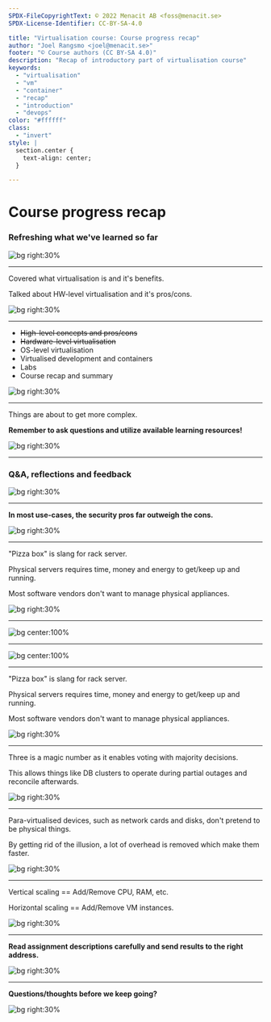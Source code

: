 ```yaml
---
SPDX-FileCopyrightText: © 2022 Menacit AB <foss@menacit.se>
SPDX-License-Identifier: CC-BY-SA-4.0

title: "Virtualisation course: Course progress recap"
author: "Joel Rangsmo <joel@menacit.se>"
footer: "© Course authors (CC BY-SA 4.0)"
description: "Recap of introductory part of virtualisation course"
keywords:
  - "virtualisation"
  - "vm"
  - "container"
  - "recap"
  - "introduction"
  - "devops"
color: "#ffffff"
class:
  - "invert"
style: |
  section.center {
    text-align: center;
  }

---
```

<!-- _footer: "%ATTRIBUTION_PREFIX% Dennis van Zuijlekom (CC BY-SA 2.0)" -->
# Course progress recap
### Refreshing what we've learned so far

![bg right:30%](images/16-ram_tree.jpg)

---
<!-- _footer: "%ATTRIBUTION_PREFIX% Kuhnmi (CC BY 2.0)" -->
Covered what virtualisation is and it's benefits.  
  
Talked about HW-level virtualisation and it's pros/cons.

![bg right:30%](images/16-hummingbird.jpg)

<!--
- As we learned, virtualisation has many benefits related to security, economics, reliability and
environmental aspects

- HW-level virtualisation == Emulation of a computer with the goal of making an operating system
run on it like it would on real HW

- Has anyone tested Proxmox, Qubes or related?
-->

---
<!-- _footer: "%ATTRIBUTION_PREFIX% Jon Evans (CC BY 2.0)" -->
- ~~High-level concepts and pros/cons~~
- ~~Hardware-level virtualisation~~
- OS-level virtualisation
- Virtualised development and containers
- Labs
- Course recap and summary

![bg right:30%](images/16-jellyfish.jpg)

<!--
- Basically course progress status
-->

---
<!-- _footer: "%ATTRIBUTION_PREFIX% Pelle Sten (CC BY 2.0)" -->
Things are about to get more complex.  
  
**Remember to ask questions and utilize available learning resources!**

![bg right:30%](images/16-rusty_silos.jpg)

<!--
- Some of the following topics will be more complex and technical

- Remind students that they need to spend time studying outside of lessons

- Ask for help and clarifications

- Remind students that they can help make things better by clarifying things for future students,
no stupid questions exist!
-->

---
<!-- _footer: "%ATTRIBUTION_PREFIX% John K. Thorne (CC0 1.0)" -->
### Q&A, reflections and feedback

![bg right:30%](images/16-dome_collage.jpg)

<!--
- Throughout the course, students have been asked to submit their reflections after each segment

- Several things were brought up that seems to have left impressions, many found Qubes kool and
were surprised to find some many benefits of virtualisation

- Several students requested a glossary

- Questions and other feedback came up that I would like to take some time to address before we
continue progressing into OS-level virtualisation
-->

---
<!-- _footer: "%ATTRIBUTION_PREFIX% Pelle Sten (CC BY 2.0)" -->
**In most use-cases, the security pros far outweigh the cons.**

![bg right:30%](images/16-locks.jpg)

<!--
- We've talked a lot about the security aspects related to virtualisation, both good and bad

- One of the exercises included argumentation against virt from a security perspective

- Why many of these arguments are true, for most use-cases the pros far outweigh the cons

- Talk a bit about the pros

- Hypervisors are usually configured in large cluster setups with a single control plane (like
vCenter for VMware), which involves some risks. While this is usually cost effective, you can run
hypervisors more or less independently to mitigate the risks. It's not an inherit problem with virt

- Performance and complexity probably has the strongest argument against virtualisation
-->

---
<!-- _footer: "%ATTRIBUTION_PREFIX% OLCF at ORNL (CC BY 2.0)" -->
"Pizza box" is slang for rack server.  
  
Physical servers requires time, money and energy to get/keep up and running.  
  
Most software vendors don't want to manage physical appliances.

![bg right:30%](images/16-server_rack.jpg)

<!--
- I've used the term "pizza boxes" several times, not all may know what it is

- Not everyone may have even seen a rack server (or a DC for that matter, is there interest?)

- The image shows the back-side of a rack with several of them stacked in it

Segue: Let's take a closer look
-->

---
<!-- _footer: "%ATTRIBUTION_PREFIX% Robert Jemimus (CC BY 2.0)" -->

![bg center:100%](images/16-exposed_server-1.jpg)

<!--
- Close-up of rack server/pizza box with lid off 
-->

---
<!-- _footer: "%ATTRIBUTION_PREFIX% Robert Jemimus (CC BY 2.0)" -->

![bg center:100%](images/16-exposed_server-2.jpg)

<!--
- Close-up of mounted and extended rack server with lid open
-->

---
<!-- _footer: "%ATTRIBUTION_PREFIX% OLCF at ORNL (CC BY 2.0)" -->
"Pizza box" is slang for rack server.  
  
Physical servers requires time, money and energy to get/keep up and running.  
  
Most software vendors don't want to manage physical appliances.

![bg right:30%](images/16-server_rack.jpg)

<!--
- As we talked about, physical things break - debugging these issues and dealing with RMA is no fun

- Physical servers also makes it harder to move fast, as everything requires more planning, people
and effort

- Software vendors prefer to not trust customers to setup their complex stacks. Appliances solve
this problem as the vendor can deliver a more or less configured server to the customer. These used
to be physical servers, but these days they are mostly virtual appliances due to the effort
required in maintaining physical HW

- Revisit the presentations "Economic benefits" and "Reliability benefits" for more info

Segue: Another thing that was brought up in the "Reliability benefits" presentation was why three
is a magic number - that could use some clarification...
-->

---
<!-- _footer: "%ATTRIBUTION_PREFIX% Andrew Hart (CC BY-SA 2.0)" -->
Three is a magic number as it enables voting with majority decisions.  
  
This allows things like DB clusters to operate during partial outages and reconcile afterwards.

![bg right:30%](images/16-seals.jpg)

<!--
- Two people can have a hard time making decision: a third helps deciding

- The same is true in computing, high-availability can be achieved with two servers, but if they
loose contact with each other should both operate at the same time? What if they are both modifying
state, such as a user database - who is right afterwards if they have opposing data saved?

- This is called a "split-brain" scenario

- To solve this problem, nodes in a high-availability cluster can describe which peers they see and
vote (create a quorum) regarding which node should be responsible for handling state

- Uneven number of nodes enables voting without stalemates 
-->

---
<!-- _footer: "%ATTRIBUTION_PREFIX% Helsinki Hacklab (CC BY 2.0)" -->
Para-virtualised devices, such as network cards and disks, don't pretend to be physical things.  
  
By getting rid of the illusion, a lot of overhead is removed which make them faster.

![bg right:30%](images/16-umbrellas.jpg)

<!--
- In the beginning, hypervisors wanted to be able to run the OSes everyone was using

- To make things smooth, they emulated devices that were commonly supported/had drivers shipped
with the OSes

- These days almost all servers are virtualised and have been for quite some time

- Purpose built virtio drivers are included in most modern OSes that talk to a virtual device that
doesn't pretend to be physical (abide by the laws of nature and act in ways that are fast in HW but
slow in SW)

- This removes unnecessary emulation overhead, which results in lower load on hypervisors that can
be translated into heigher VM density and thereby economic benefits.

Segue: On the topic of performance, there may be need to clarify some terms commonly used...
-->

---
<!-- _footer: "%ATTRIBUTION_PREFIX% Pedro Ribeiro Simões (CC BY 2.0)" -->
Vertical scaling == Add/Remove CPU, RAM, etc.  
  
Horizontal scaling == Add/Remove VM instances.

![bg right:30%](images/16-sculpture.jpg)

<!--
- Upscaling: Making systems powerful/able to handle more load

- Downscaling: Making systems less powerful/able to handle less load, but saves money

- Vertical upscaling is done by adding more CPU cores or what ever resource is necessary to a VM.
Some hypervisors and OSes supports doing this while the guest is running, other require a reboot

- Horizontal upscaling means deploying more VMs running the same application and using a load
balancer or similar to spread user traffic against the servers

- Vertical upscaling only takes you so far, eventually you'll outgrow the physical server. Not all
OSes and apps handle super big instances very well

- Horizontal scaling may be a better choice and adds redundancy, but adds additional complexity
-->

---
<!-- _footer: "%ATTRIBUTION_PREFIX% Jeena Paradies (CC BY 2.0)" -->
**Read assignment descriptions carefully and send results to the right address.**

![bg right:30%](images/16-stones.jpg)

---
<!-- _footer: "%ATTRIBUTION_PREFIX% Tero Karppinen (CC BY 2.0)" -->
**Questions/thoughts before we keep going?**

![bg right:30%](images/16-pixel_forest.jpg)
